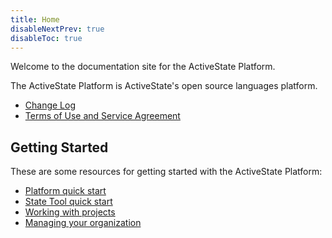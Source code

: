 ```yaml
---
title: Home
disableNextPrev: true
disableToc: true
---
```


Welcome to the documentation site for the ActiveState Platform.

The ActiveState Platform is ActiveState's open source languages platform.

* [Change Log](/changes/)
* [Terms of Use and Service Agreement](/terms/)

## Getting Started

These are some resources for getting started with the ActiveState Platform:

* [Platform quick start](/start/)
* [State Tool quick start](/start/state-tool/)
* [Working with projects](/projects/)
* [Managing your organization](/organizations/)

